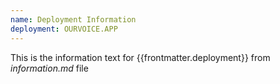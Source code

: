 ```yaml
---
name: Deployment Information
deployment: OURVOICE.APP
---
```


This is the information text for {{frontmatter.deployment}} from _information.md_ file
